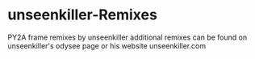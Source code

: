 # unseenkiller-Remixes
PY2A frame remixes by unseenkiller
additional remixes can be found on unseenkiller's odysee page or his website
unseenkiller.com
